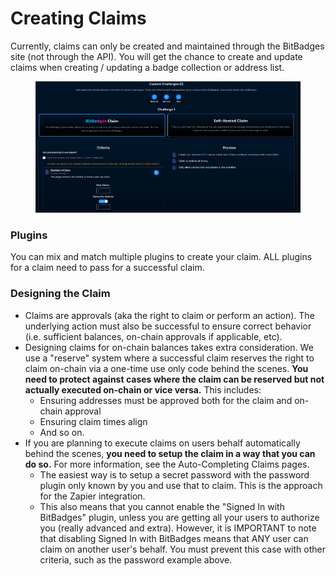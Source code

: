 # Creating Claims

Currently, claims can only be created and maintained through the BitBadges site (not through the API). You will get the chance to create and update claims when creating / updating a badge collection or address list.&#x20;

<figure><img src="../../.gitbook/assets/image (3).png" alt=""><figcaption></figcaption></figure>

### Plugins

You can mix and match multiple plugins to create your claim. ALL plugins for a claim need to pass for a successful claim.

### **Designing the Claim**

* Claims are approvals (aka the right to claim or perform an action). The underlying action must also be successful to ensure correct behavior (i.e. sufficient balances, on-chain approvals if applicable, etc). &#x20;
* Designing claims for on-chain balances takes extra consideration. We use a "reserve" system where a successful claim reserves the right to claim on-chain via a one-time use only code behind the scenes. **You need to protect against cases where the claim can be reserved but not actually executed on-chain or vice versa.** This includes:
  * Ensuring addresses must be approved both for the claim and on-chain approval
  * Ensuring claim times align
  * And so on.
* If you are planning to execute claims on users behalf automatically behind the scenes, **you need to setup the claim in a way that you can do so.** For more information, see the Auto-Completing Claims pages.
  * The easiest way is to setup a secret password with the password plugin only known by you and use that to claim. This is the approach for the Zapier integration.
  * This also means that you cannot enable the "Signed In with BitBadges" plugin, unless you are getting all your users to authorize you (really advanced and extra).  However, it is IMPORTANT to note that disabling Signed In with BitBadges means that ANY user can claim on another user's behalf. You must prevent this case with other criteria, such as the password example above.



